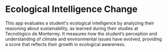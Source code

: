 # Ecological Intelligence Change
This app evaluates a student's ecological intelligence by analyzing their reasoning about sustainability, as learned during their studies at Tecnológico de Monterrey. It measures how the student’s perception and understanding of climate and environmental issues have evolved, providing a score that reflects their growth in ecological awareness.
